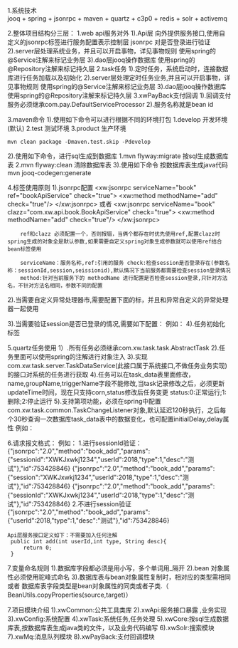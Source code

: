 1.系统技术  
    jooq + spring + jsonrpc + maven + quartz + c3p0 + redis + solr + activemq

2.整体项目结构分三层：
    1.web api服务对外
        1).Api层 向外提供服务接口,使用自定义的jsonrpc标签进行服务配置表示控制层 jsonrpc 对是否登录进行验证
        2).server层处理系统业务，并且可以开启事物，详见事物规则 使用spring的@Service注解来标记业务层
        3).dao层jooq操作数据库 使用spring的@Repository注解来标记持久层
    2.task任务
        1).定时任务，系统启动时，连接数据库进行任务加载以及初始化
        2).server层处理定时任务业务,并且可以开启事物，详见事物规则 使用spring的@Service注解来标记业务层
        3).dao层jooq操作数据库 使用spring的@Repository注解来标记持久层
    3.xwPayBack支付回调
        1).回调支付服务必须继承com.pay.DefaultServiceProcessor
        2).服务名称就是bean id
           <bean id="defaultServiceProcessor" class="com.pay.DefaultServiceProcessor"/>

3.maven命令
1).使用如下命令可以进行根据不同的环境打包
    1.develop 开发环境 (默认)
    2.test 测试环境
    3.product 生产环境

    mvn clean package -Dmaven.test.skip -Pdevelop

2).使用如下命令，进行sql生成到数据库
  1.mvn flyway:migrate 按sql生成数据库表
  2.mvn flyway:clean 清除数据库表
3).使用如下命令 按数据库表生成java代码
    mvn jooq-codegen:generate

4.标签使用原则
    1).jsonrpc配置
        <bean id="bookApiService" class="com.xw.api.book.BookApiService"/>
        <xw:jsonrpc serviceName="book" ref="bookApiService" check="true">
            <xw:method methodName="add" check="true"/>
        </xw:jsonrpc>
        或者
        <xw:jsonrpc serviceName="book" clazz="com.xw.api.book.BookApiService" check="true">
            <xw:method methodName="add" check="true"/>
        </xw:jsonrpc>

        ref和clazz 必须配置一个，否则报错，当俩个都存在时优先使用ref,配置clazz时spring生成的对象全是默认参数,如果需要自定义spring对象生成参数就可以使用ref结合bean标签使用

        serviceName：服务名称,ref:引用的服务 check:检查session是否登录存在(参数名称：sessionId,session,seissionid),默认情况下当前服务都需要检查session登录情况
        method:针对当前服务下的 methodName 进行配置是否检查session登录,只针对方法名，不针对方法名相同，参数不同的配置

2).当需要自定义异常处理器市,需要配置下面的标，并且和异常自定义的异常处理器一起使用
    <bean id="jsonRpcMultiServerFactory" class="com.xw.spring.factory.JsonRpcMultiServerFactory"/>
    <bean id="modelExceptionResolver" class="com.xw.exception.ModelExceptionResolver"/><!-- 实现com.googlecode.jsonrpc4j.ErrorResolver接口的bean -->

3).当需要验证session是否已登录的情况,需要如下配置：
    例如：
    <bean id="applicationContextUtils" class="com.utils.spring.ApplicationContextUtils"/>
    <bean id="checkPowerFilter" class="com.xw.common.CheckPowerFilter"/><!-- 实现com.xw.verification.PermissionAuthFilter接口的bean -->
4).任务初始化标签
    <!-- 任务初始化容器 -->
    <bean class="com.xw.task.init.TaskInitContainer"/>
    <!--  applicationContext 配置 -->
    <bean class="com.utils.spring.ApplicationContextUtils"/>

5.quartz任务使用
    1）.所有任务必须继承com.xw.task.task.AbstractTask
    2).任务里面可以使用spring的注解进行对象注入
    3).实现com.xw.task.server.TaskDataService(此接口属于系统接口,不做任务业务实现)的接口对系统的任务进行获取
    4).任务可以在task_data表里面修改，name,groupName,triggerName字段不能修改,当task记录修改之后，必须更新updateTime时间，现在只支持corn,status修改后任务变更 status:0:正常运行;1:删除;2:停止运行
    5).支持第项功能，必须在spring中配置com.xw.task.common.TaskChangeListener对象,默认延迟120秒执行，之后每个30秒查询一次数据库task_data表中的数据变化，也可配置initialDelay,delay属性
    例如：
        <bean class="com.xw.task.common.TaskChangeListener">
            <property name="initialDelay" value="100"/>
            <property name="delay" value="20"/>
        </bean>

6.请求报文格式：
 例如：
    1.进行sessionId验证：
    {"jsonrpc":"2.0","method":"book_add","params":{"sessionid":"XWKJxwkj1234","userId":2018,"type":1,"desc":"测试"},"id":753428846}
    {"jsonrpc":"2.0","method":"book_add","params":{"session":"XWKJxwkj1234","userId":2018,"type":1,"desc":"测试"},"id":753428846}
    {"jsonrpc":"2.0","method":"book_add","params":{"sessionId":"XWKJxwkj1234","userId":2018,"type":1,"desc":"测试"},"id":753428846}
    2.不进行session验证
    {"jsonrpc":"2.0","method":"book_add","params":{"userId":2018,"type":1,"desc":"测试"},"id":753428846}

    Api层服务接口定义如下：不需要加入任何注解
     public int add(int userId,int type, String desc){
         return 0;
     }

7.变量命名规则
 1).数据库字段都必须是用小写，多个单词用_隔开
 2).bean 对象属性必须使用驼峰式命名
 3).数据库表与bean对象属性复制时，相对应的类型需相同或者 数据库表字段类型是bean对象属性的同类或者子类.（ BeanUtils.copyProperties(source,target)）

7.项目模块介绍
1).xwCommon:公共工具类库
2).xwApi:服务接口暴露 ,业务实现
3).xwConfig:系统配置
4).xwTask:系统任务,任务处理
5).xwCore:按sql生成数据库表,按数据库表生成java类的文件，以及业务代码编写
6).xwSolr:搜索模块
7).xwMq:消息队列模块
8).xwPayBack:支付回调模块